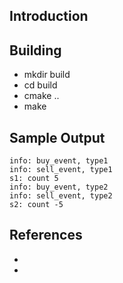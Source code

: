 Introduction
---


Building
---

- mkdir build
- cd build
- cmake ..
- make

Sample Output
---
```
info: buy_event, type1
info: sell_event, type1
s1: count 5
info: buy_event, type2
info: sell_event, type2
s2: count -5
```

References
---

- 
- 
